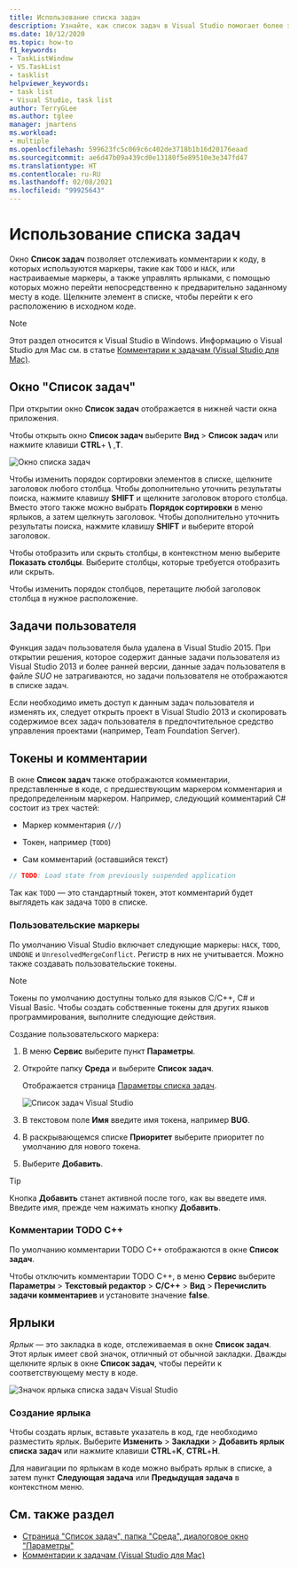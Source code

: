 ```yaml
---
title: Использование списка задач
description: Узнайте, как список задач в Visual Studio помогает более эффективно отслеживать и использовать комментарии к коду.
ms.date: 10/12/2020
ms.topic: how-to
f1_keywords:
- TaskListWindow
- VS.TaskList
- tasklist
helpviewer_keywords:
- task list
- Visual Studio, task list
author: TerryGLee
ms.author: tglee
manager: jmartens
ms.workload:
- multiple
ms.openlocfilehash: 599623fc5c069c6c402de3718b1b16d20176eaad
ms.sourcegitcommit: ae6d47b09a439cd0e13180f5e89510e3e347fd47
ms.translationtype: HT
ms.contentlocale: ru-RU
ms.lasthandoff: 02/08/2021
ms.locfileid: "99925643"
---
```

# <a name="use-the-task-list"></a>Использование списка задач

Окно **Список задач** позволяет отслеживать комментарии к коду, в которых используются маркеры, такие как `TODO` и `HACK`, или настраиваемые маркеры, а также управлять ярлыками, с помощью которых можно перейти непосредственно к предварительно заданному месту в коде. Щелкните элемент в списке, чтобы перейти к его расположению в исходном коде.

> [!NOTE]
> Этот раздел относится к Visual Studio в Windows. Информацию о Visual Studio для Mac см. в статье [Комментарии к задачам (Visual Studio для Mac)](/visualstudio/mac/task-comments).

## <a name="the-task-list-window"></a>Окно "Список задач"

При открытии окно **Список задач** отображается в нижней части окна приложения.

Чтобы открыть окно **Список задач** выберите **Вид** > **Список задач** или нажмите клавиши **CTRL**+ **\\** ,**T**.

![Окно списка задач](../ide/media/vs2015_task_list.png)

Чтобы изменить порядок сортировки элементов в списке, щелкните заголовок любого столбца. Чтобы дополнительно уточнить результаты поиска, нажмите клавишу **SHIFT** и щелкните заголовок второго столбца. Вместо этого также можно выбрать **Порядок сортировки** в меню ярлыков, а затем щелкнуть заголовок. Чтобы дополнительно уточнить результаты поиска, нажмите клавишу **SHIFT** и выберите второй заголовок.

Чтобы отобразить или скрыть столбцы, в контекстном меню выберите **Показать столбцы**. Выберите столбцы, которые требуется отобразить или скрыть.

Чтобы изменить порядок столбцов, перетащите любой заголовок столбца в нужное расположение.

## <a name="user-tasks"></a>Задачи пользователя

Функция задач пользователя была удалена в Visual Studio 2015. При открытии решения, которое содержит данные задачи пользователя из Visual Studio 2013 и более ранней версии, данные задач пользователя в файле *SUO* не затрагиваются, но задачи пользователя не отображаются в списке задач.

Если необходимо иметь доступ к данным задач пользователя и изменять их, следует открыть проект в Visual Studio 2013 и скопировать содержимое всех задач пользователя в предпочтительное средство управления проектами (например, Team Foundation Server).

## <a name="tokens-and-comments"></a>Токены и комментарии

В окне **Список задач** также отображаются комментарии, представленные в коде, с предшествующим маркером комментария и предопределенным маркером. Например, следующий комментарий C# состоит из трех частей:

- Маркер комментария (`//`)

- Токен, например (`TODO`)

- Сам комментарий (оставшийся текст)

```csharp
// TODO: Load state from previously suspended application
```

Так как `TODO` — это стандартный токен, этот комментарий будет выглядеть как задача `TODO` в списке.

### <a name="custom-tokens"></a>Пользовательские маркеры

По умолчанию Visual Studio включает следующие маркеры: `HACK`, `TODO`, `UNDONE` и `UnresolvedMergeConflict`. Регистр в них не учитывается. Можно также создавать пользовательские токены.

> [!NOTE]
> Токены по умолчанию доступны только для языков C/C++, C# и Visual Basic. Чтобы создать собственные токены для других языков программирования, выполните следующие действия.

Создание пользовательского маркера:

1. В меню **Сервис** выберите пункт **Параметры**.

2. Откройте папку **Среда** и выберите **Список задач**.

   Отображается страница [Параметры списка задач](../ide/reference/task-list-environment-options-dialog-box.md).

   ![Список задач Visual Studio](../ide/media/vs2015_task_list_options.png)

3. В текстовом поле **Имя** введите имя токена, например **BUG**.

4. В раскрывающемся списке **Приоритет** выберите приоритет по умолчанию для нового токена.

5. Выберите **Добавить**.

> [!TIP]
> Кнопка **Добавить** станет активной после того, как вы введете имя. Введите имя, прежде чем нажимать кнопку **Добавить**.

### <a name="c-todo-comments"></a>Комментарии TODO C++

По умолчанию комментарии TODO C++ отображаются в окне **Список задач**.

Чтобы отключить комментарии TODO C++, в меню **Сервис** выберите **Параметры** > **Текстовый редактор** > **C/C++** > **Вид** > **Перечислить задачи комментариев** и установите значение **false**.

## <a name="shortcuts"></a>Ярлыки

*Ярлык* — это закладка в коде, отслеживаемая в окне **Список задач**. Этот ярлык имеет свой значок, отличный от обычной закладки. Дважды щелкните ярлык в окне **Список задач**, чтобы перейти к соответствующему месту в коде.

![Значок ярлыка списка задач Visual Studio](../ide/media/vs2015_task_list_bookmark.png)

### <a name="create-a-shortcut"></a>Создание ярлыка

Чтобы создать ярлык, вставьте указатель в код, где необходимо разместить ярлык. Выберите **Изменить** > **Закладки** > **Добавить ярлык списка задач** или нажмите клавиши **CTRL**+**K**, **CTRL**+**H**.

Для навигации по ярлыкам в коде можно выбрать ярлык в списке, а затем пункт **Следующая задача** или **Предыдущая задача** в контекстном меню.

## <a name="see-also"></a>См. также раздел

- [Страница "Список задач", папка "Среда", диалоговое окно "Параметры"](../ide/reference/task-list-environment-options-dialog-box.md)
- [Комментарии к задачам (Visual Studio для Mac)](/visualstudio/mac/task-comments)
